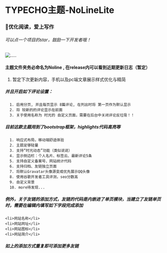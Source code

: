 # TYPECHO主题-NoLineLite   
###  💬优化阅读，爱上写作
###### 可以点一个项目的star，鼓励一下开发者哦！
 ![.....](https://img.shields.io/github/downloads/qine233/NoLineLite/total.svg?style=flat-square)
#### 主题文件夹务必命名为Noline , 在release内可以看到近期更新日志（暂定）
1.  暂定下次更新内容，手机以及pc端文章展示样式优化与精简
##### 并且开启如下评论设置：
      1. 启用分页, 并且每页显示 8篇评论, 在列出时将 第一页作为默认显示
      2. 将 较新的的评论显示在前面
      3. 关于使用名称为 时光的 自定义页面，需要在后台中关闭评论反垃圾！！
##### 目前这款主题用到了bootstrap框架，highlights代码高亮等
      1. 响应式布局，移动端舒适体验
      2. 主题足够轻量
      3. 支持“时光动态”功能（类似说说）
      4. 显示侧边栏：个人名片、标签云、最新评论5条
      5. 支持自定义备案号、网站统计代码
      6. 支持归档、友链独立页面
      7. 将默认Gravatar头像源变成优先展示QQ头像
      8. 使用谷歌开发者工具评测，seo分数高
      9. 自定义背景
      10. more待发现...

##### 例外，关于友链的添加方式，友链的代码是内嵌进了单页模块，当建立了友链单页时，需要在编辑内填写如下字段完成添加
```
<li>网站名称</li>
<li>网站网址</li>
<li>网站图标</li>
<li>网站简介</li>
```
##### 如上的添加方式重复即可添加更多友链

